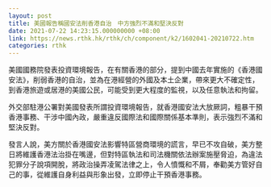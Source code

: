 ```yaml
---
layout: post
title: 美國報告稱國安法削香港自治　中方強烈不滿和堅決反對
date: 2021-07-22 14:23:15.000000000 +08:00
link: https://news.rthk.hk/rthk/ch/component/k2/1602041-20210722.htm
categories: rthk
---
```


美國國務院發表投資環境報告，在有關香港的部分，提到中國去年實施的《香港國安法》，削弱香港的自治，並為在港經營的外國及本土企業，帶來更大不確定性，到香港旅遊或居港的美國公民，可能受到更大程度的監視，以及任意執法和拘留。

外交部駐港公署對美國發表所謂投資環境報告，就香港國安法大放厥詞，粗暴干預香港事務、干涉中國內政，嚴重違反國際法和國際關係基本準則，表示強烈不滿和堅決反對。

發言人說，美方關於香港國安法影響特區營商環境的謊言，早已不攻自破，美方整日將維護香港法治掛在嘴邊，但對特區執法和司法機關依法辦案施壓脅迫，為違法犯罪分子說項開脫，將政治操弄凌駕法律之上，令人憤慨和不屑，奉勸美方管好自己的事，從維護自身利益與形象出發，立即停止干預香港事務。
